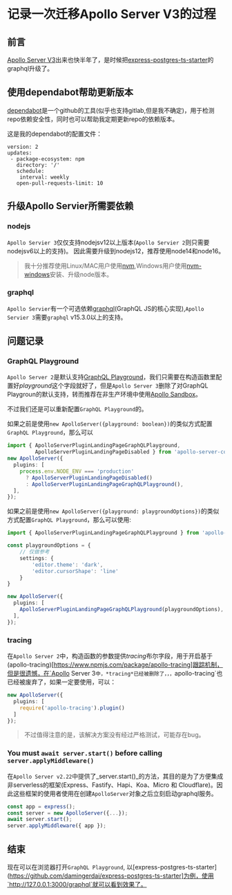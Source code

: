# 记录一次迁移Apollo Server V3的过程

## 前言

[Apollo Server V3](https://www.apollographql.com/docs/apollo-server/)出来也快半年了，是时候把[express-postgres-ts-starter](https://github.com/damingerdai/express-postgres-ts-starter)的graphql升级了。

## 使用dependabot帮助更新版本

[dependabot](https://docs.github.com/en/code-security/supply-chain-security/keeping-your-dependencies-updated-automatically/about-dependabot-version-updates)是一个github的工具(似乎也支持gitlab,但是我不确定)，用于检测repo依赖安全性，同时也可以帮助我定期更新repo的依赖版本。

这是我的dependabot的配置文件：

```
version: 2
updates:
 - package-ecosystem: npm
   directory: '/'
   schedule:
    interval: weekly
   open-pull-requests-limit: 10
```

## 升级Apollo Servier所需要依赖

### nodejs

`Apollo Servier 3`仅仅支持nodejsv12以上版本(`Apollo Servier 2`则只需要nodejsv6以上的支持)。 因此需要升级到nodejs12，推荐使用node14和node16。

> 我十分推荐使用Linux/MAC用户使用[nvm](https://github.com/nvm-sh/nvm),Windows用户使用[nvm-windows](https://github.com/coreybutler/nvm-windows)安装、升级node版本。

### graphql

`Apollo Servier`有一个可选依赖[graphql](https://www.npmjs.com/package/graphql)(GraphQL JS的核心实现),`Apollo Servier 3`需要`graphql` v15.3.0以上的支持。

## 问题记录

### GraphQL Playground

`Apollo Server 2`是默认支持[GraphQL Playground](https://github.com/graphql/graphql-playground)，我们只需要在构造函数里配置好*playground*这个字段就好了，但是`Apollo Server 3`删除了对GraphQL Playgroun的默认支持，转而推荐在非生产环境中使用[Apollo Sandbox](https://www.apollographql.com/blog/announcement/platform/apollo-sandbox-an-open-graphql-ide-for-local-development/)。

不过我们还是可以重新配置`GraphQL Playground`的。

如果之前是使用`new ApolloServer({playground: boolean})`的类似方式配置`GraphQL Playground`，那么可以

```typescript
import { ApolloServerPluginLandingPageGraphQLPlayground,
         ApolloServerPluginLandingPageDisabled } from 'apollo-server-core';
new ApolloServer({
  plugins: [
    process.env.NODE_ENV === 'production'
      ? ApolloServerPluginLandingPageDisabled()
      : ApolloServerPluginLandingPageGraphQLPlayground(),
  ],
});

```

如果之前是使用`new ApolloServer({playground: playgroundOptions})`的类似方式配置`GraphQL Playground`，那么可以使用:

```typescript
import { ApolloServerPluginLandingPageGraphQLPlayground } from 'apollo-server-core';

const playgroundOptions = {
    // 仅做参考
    settings: {
        'editor.theme': 'dark',
        'editor.cursorShape': 'line'
    }
}

new ApolloServer({
  plugins: [
    ApolloServerPluginLandingPageGraphQLPlayground(playgroundOptions),
  ],
});
```

### tracing

在`Apollo Server 2`中，构造函数的参数提供*tracing*布尔字段，用于开启基于(apollo-tracing)[https://www.npmjs.com/package/apollo-tracing]跟踪机制，但是很遗憾，在`Apollo Server 3`中，*tracing*已经被删除了，，，`apollo-tracing`也已经被废弃了，如果一定要使用，可以：

```typescript
new ApolloServer({
  plugins: [
    require('apollo-tracing').plugin()
  ]
});

```

> 不过值得注意的是，该解决方案没有经过严格测试，可能存在bug。

### You must `await server.start()` before calling `server.applyMiddleware()`

在`Apollo Server v2.22`中提供了_server.start()_的方法，其目的是为了方便集成非serverless的框架(Express、Fastify、Hapi、Koa、Micro 和 Cloudflare)。因此这些框架的使用者使用在创建`ApolloServer`对象之后立刻启动graphql服务。

```javascript
const app = express();
const server = new ApolloServer({...});
await server.start();
server.applyMiddleware({ app });
```

## 结束

现在可以在浏览器打开`GraphQL Playground`, 以[express-postgres-ts-starter](https://github.com/damingerdai/express-postgres-ts-starter]为例，使用`http://127.0.0.1:3000/graphql`就可以看到效果了。
